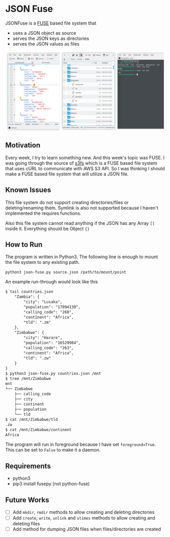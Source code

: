 # JSON Fuse

JSONFuse is a [FUSE](https://en.wikipedia.org/wiki/Filesystem_in_Userspace) based file system that 

- uses a JSON object as source
- serves the JSON keys as directories
- serves the JSON values as files

![Screen](screen.png)

## Motivation

Every week, I try to learn something new. And this week's topic was FUSE. I was going through the source of [s3fs](https://github.com/s3fs-fuse/s3fs-fuse) which is a FUSE based file system that uses cURL to communicate with AWS S3 API. So I was thinking I should make a FUSE based file system that will utilize a JSON file.

## Known Issues

This file system do not support creating directories/files or deleting/renaming them. Symlink is also not supported because I haven't implemented the requires functions.

Also this file system cannot read anything if the JSON has any Array `[]` inside it. Everything should be Object `{}`

## How to Run

The program is written in Python3. The following line is enough to mount the file system to any existing path.

```
python3 json-fuse.py source.json /path/to/mount/point
```
An example run-through would look like this

```
$ tail countries.json
    "Zambia": {
        "city": "Lusaka",
        "population": "17094130",
        "calling_code": "260",
        "continent": "Africa",
        "tld": ".zm"
    },
    "Zimbabwe": {
        "city": "Harare",
        "population": "16529904",
        "calling_code": "263",
        "continent": "Africa",
        "tld": ".zw"
    }
}
$ python3 json-fuse.py countries.json /mnt
$ tree /mnt/Zimbabwe
mnt
└── Zimbabwe
    ├── calling_code
    ├── city
    ├── continent
    ├── population
    └── tld
$ cat /mnt/Zimbabwe/tld
.zw
$ cat /mnt/Zimbabwe/continent
Africa
```

The program will run in foreground because I have set `foreground=True`. This can be set to `False` to make it a daemon.

## Requirements

* python3
* pip3 install fusepy (not python-fuse)

## Future Works

- [ ] Add `mkdir`, `rmdir` methods to allow creating and deleting directories
- [ ] Add `create`, `write`, `unlink` and `utimes` methods to allow creating and deleting files
- [ ] Add method for dumping JSON files when files/directories are created
